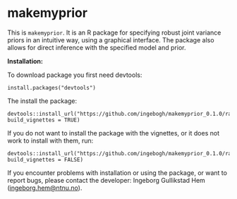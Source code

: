 
# makemyprior

This is ```makemyprior```. It is an R package for specifying robust joint variance priors in an intuitive way, using a graphical interface. The package also allows for direct inference with the specified model and prior.

**Installation:**

To download package you first need devtools:

```
install.packages("devtools")
```

The install the package:

```
devtools::install_url("https://github.com/ingebogh/makemyprior_0.1.0/raw/main/makemyprior.zip", build_vignettes = TRUE)
```

If you do not want to install the package with the vignettes, or it does not work to install with them, run:

```
devtools::install_url("https://github.com/ingebogh/makemyprior_0.1.0/raw/main/makemyprior.zip", build_vignettes = FALSE)
```

If you encounter problems with installation or using the package, or want to report bugs, please contact the developer: Ingeborg Gullikstad Hem (ingeborg.hem@ntnu.no).


